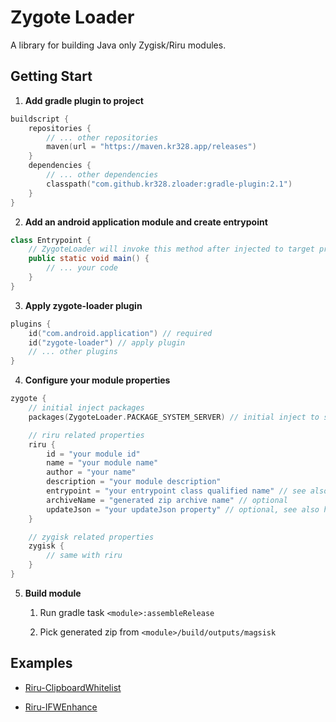 # Zygote Loader

A library for building Java only Zygisk/Riru modules.

## Getting Start

1. **Add gradle plugin to project**

```kotlin
buildscript {
    repositories {
        // ... other repositories
        maven(url = "https://maven.kr328.app/releases")
    }
    dependencies {
        // ... other dependencies
        classpath("com.github.kr328.zloader:gradle-plugin:2.1")
    }
}
```

2. **Add an android application module and create entrypoint**

```java
class Entrypoint {
    // ZygoteLoader will invoke this method after injected to target project
    public static void main() {
        // ... your code
    }
}
```

3. **Apply zygote-loader plugin**

```kotlin
plugins {
    id("com.android.application") // required
    id("zygote-loader") // apply plugin
    // ... other plugins
}
```

4. **Configure your module properties**

```kotlin
zygote {
    // initial inject packages
    packages(ZygoteLoader.PACKAGE_SYSTEM_SERVER) // initial inject to system_server

    // riru related properties
    riru {
        id = "your module id"
        name = "your module name"
        author = "your name"
        description = "your module description"
        entrypoint = "your entrypoint class qualified name" // see also step 2
        archiveName = "generated zip archive name" // optional
        updateJson = "your updateJson property" // optional, see also https://topjohnwu.github.io/Magisk/guides.html#moduleprop
    }

    // zygisk related properties
    zygisk {
        // same with riru
    }
}
```

5. **Build module**

    1. Run gradle task `<module>:assembleRelease`
       
    2. Pick generated zip from `<module>/build/outputs/magsisk`
   

## Examples

- [Riru-ClipboardWhitelist](https://github.com/Kr328/Riru-ClipboardWhitelist)
  
- [Riru-IFWEnhance](https://github.com/Kr328/Riru-IFWEnhance)